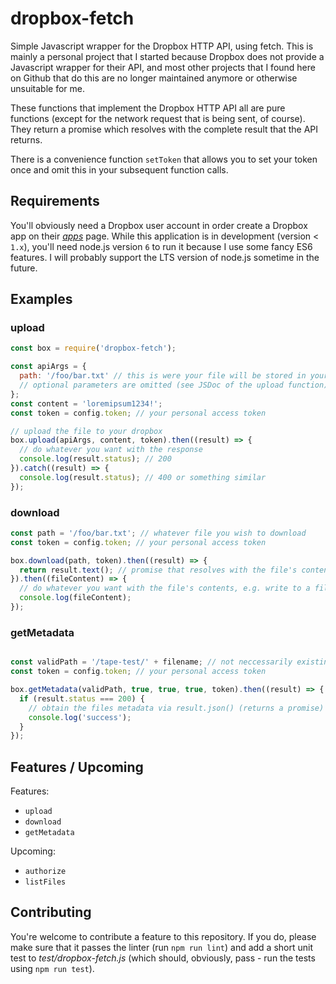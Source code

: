 # dropbox-fetch
Simple Javascript wrapper for the Dropbox HTTP API, using fetch. This is mainly a personal project that I started because Dropbox does not provide a Javascript wrapper for their API, and most other projects that I found here on Github that do this are no longer maintained anymore or otherwise unsuitable for me.

These functions that implement the Dropbox HTTP API all are pure functions (except for the network request that is being sent, of course). They return a promise which resolves with the complete result that the API returns.

There is a convenience function `setToken` that allows you to set your token once and omit this in your subsequent function calls.

## Requirements

You'll obviously need a Dropbox user account in order create a Dropbox app on their [*apps*](https://www.dropbox.com/developers/apps) page.
While this application is in development (version < `1.x`), you'll need node.js version `6` to run it because I use some fancy ES6 features.
I will probably support the LTS version of node.js sometime in the future.

## Examples

### upload

``` js
const box = require('dropbox-fetch');

const apiArgs = {
  path: '/foo/bar.txt' // this is were your file will be stored in your dropbox
  // optional parameters are omitted (see JSDoc of the upload function)
};
const content = 'loremipsum1234!';
const token = config.token; // your personal access token

// upload the file to your dropbox
box.upload(apiArgs, content, token).then((result) => {
  // do whatever you want with the response
  console.log(result.status); // 200
}).catch((result) => {
  console.log(result.status); // 400 or something similar
});
```

### download

``` js
const path = '/foo/bar.txt'; // whatever file you wish to download
const token = config.token; // your personal access token

box.download(path, token).then((result) => {
  return result.text(); // promise that resolves with the file's content as a string
}).then((fileContent) => {
  // do whatever you want with the file's contents, e.g. write to a file or just log
  console.log(fileContent);
});
```

### getMetadata

``` js

const validPath = '/tape-test/' + filename; // not neccessarily existing
const token = config.token; // your personal access token

box.getMetadata(validPath, true, true, true, token).then((result) => {
  if (result.status === 200) {
    // obtain the files metadata via result.json() (returns a promise)
    console.log('success');
  }
});
```

## Features / Upcoming

Features:

- `upload`
- `download`
- `getMetadata`

Upcoming:

- `authorize`
- `listFiles`


## Contributing

You're welcome to contribute a feature to this repository. If you do, please make sure that it passes the linter (run `npm run lint`) and add a short unit test to *test/dropbox-fetch.js* (which should, obviously, pass - run the tests using `npm run test`).
